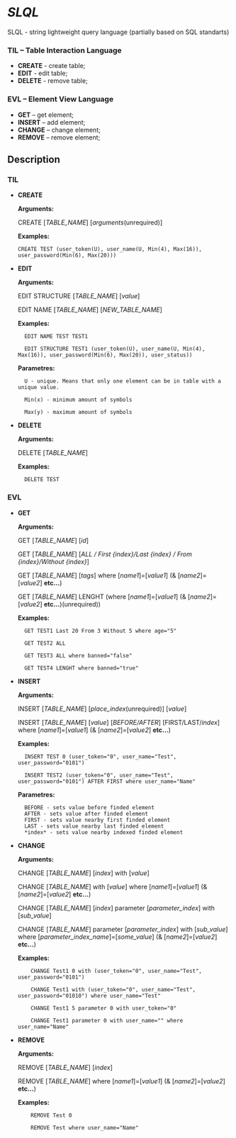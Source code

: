 # *SLQL*
SLQL - string lightweight query language (partially based on SQL standarts)

### TIL – Table Interaction Language
* **CREATE** - create table;
* **EDIT** - edit table;
* **DELETE** - remove table;
### EVL – Element View Language
* **GET** – get element;
* **INSERT** – add element;
* **CHANGE** – change element;
* **REMOVE** – remove element;

## Description
### TIL

* **CREATE** 

  **Arguments:**
  
    CREATE [*TABLE_NAME*] [*arguments*(unrequired)]
  
  **Examples:**
  
    ```
    CREATE TEST (user_token(U), user_name(U, Min(4), Max(16)), user_password(Min(6), Max(20)))
    ```
    
* **EDIT**

  **Arguments:**
  
    EDIT STRUCTURE [*TABLE_NAME*] [*value*]
  
    EDIT NAME [*TABLE_NAME*] [*NEW_TABLE_NAME*]
  
  **Examples:**
    ```
      EDIT NAME TEST TEST1
    
      EDIT STRUCTURE TEST1 (user_token(U), user_name(U, Min(4), Max(16)), user_password(Min(6), Max(20)), user_status))
    ```
    
  **Parametres:**
    ```
      U - unique. Means that only one element can be in table with a unique value.
  
      Min(x) - minimum amount of symbols
  
      Max(y) - maximum amount of symbols
    ```

* **DELETE**

  **Arguments:**
  
    DELETE [*TABLE_NAME*]  
    
  **Examples:**
    ```
      DELETE TEST
    ```
      
### EVL

* **GET** 

  **Arguments:**
  
    GET [*TABLE_NAME*] [*id*]
    
    GET [*TABLE_NAME*] [*ALL / First {index}/Last {index} / From {index}/Without {index}*]
    
    GET [*TABLE_NAME*] [*tags*] where [*name1*]=[*value1*] (& [*name2*]=[*value2*] **etc...**)
    
    GET [*TABLE_NAME*] LENGHT (where [*name1*]=[*value1*] (& [*name2*]=[*value2*] **etc...**)(unrequired))
  
  **Examples:**
  
    ```
      GET TEST1 Last 20 From 3 Without 5 where age="5"

      GET TEST2 ALL

      GET TEST3 ALL where banned="false"

      GET TEST4 LENGHT where banned="true"
    ```

* **INSERT**

  **Arguments:**
  
    INSERT [*TABLE_NAME*] [*place_index*(unrequired)] [*value*] 
    
    INSERT [*TABLE_NAME*] [*value*] [*BEFORE/AFTER*] [FIRST/LAST/*index*] where [*name1*]=[*value1*] (& [*name2*]=[*value2*] **etc...**)
  
  **Examples:**
  
    ```
      INSERT TEST 0 (user_token="0", user_name="Test", user_password="0101")

      INSERT TEST2 (user_token="0", user_name="Test", user_password="0101") AFTER FIRST where user_name="Name"
    ```
    
  **Parametres:**
    ```
      BEFORE - sets value before finded element
      AFTER - sets value after finded element
      FIRST - sets value nearby first finded element
      LAST - sets value nearby last finded element
      *index* - sets value nearby indexed finded element
    ```
    
* **CHANGE**

  **Arguments:**
  
    CHANGE [*TABLE_NAME*] [*index*] with [*value*]
    
    CHANGE [*TABLE_NAME*] with [*value*] where [*name1*]=[*value1*] (& [*name2*]=[*value2*] **etc...**)
    
    CHANGE [*TABLE_NAME*] [*index*] parameter [*parameter_index*] with [*sub_value*]
    
    CHANGE [*TABLE_NAME*] parameter [*parameter_index*] with [*sub_value*] where [*parameter_index_name*]=[*some_value*] (& [*name2*]=[*value2*] **etc...**)
    
  **Examples:**
  
    ```
        CHANGE Test1 0 with (user_token="0", user_name="Test", user_password="0101")
        
        CHANGE Test1 with (user_token="0", user_name="Test", user_password="01010") where user_name="Test"
        
        CHANGE Test1 5 parameter 0 with user_token="0"
        
        CHANGE Test1 parameter 0 with user_name="" where user_name="Name"
    ```
    
* **REMOVE**

  **Arguments:**
  
    REMOVE [*TABLE_NAME*] [*index*]
    
    REMOVE [*TABLE_NAME*] where [*name1*]=[*value1*] (& [*name2*]=[*value2*] **etc...**)
    
  **Examples:**
    ```
        REMOVE Test 0
    
        REMOVE Test where user_name="Name"
    ```
